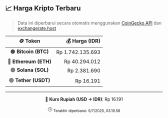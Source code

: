 

<!-- HARGA_KRIPTO -->
## 📈 Harga Kripto Terbaru

> Data ini diperbarui secara otomatis menggunakan [CoinGecko API](https://www.coingecko.com/) dan [exchangerate.host](https://exchangerate.host/)

<div align="center">

| 🪙 Token | 💰 Harga (IDR) |
|:------:|---------------:|
| 🟠 **Bitcoin (BTC)**   | Rp 1.742.135.693 |
| 🔵 **Ethereum (ETH)**  | Rp 40.294.012 |
| 🟣 **Solana (SOL)**    | Rp 2.381.690 |
| 🟢 **Tether (USDT)**   | Rp 16.191 |

---

💱 **Kurs Rupiah (USD → IDR)**: Rp 16.191

🕒 <sub>Terakhir diperbarui: 5/7/2025, 03.19.58</sub>

</div>
<!-- /HARGA_KRIPTO -->